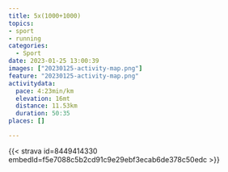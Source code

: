 ```yaml
---
title: 5x(1000+1000)
topics:
- sport
- running
categories:
  - Sport
date: 2023-01-25 13:00:39
images: ["20230125-activity-map.png"]
feature: "20230125-activity-map.png"
activitydata:
  pace: 4:23min/km
  elevation: 16mt
  distance: 11.53km
  duration: 50:35
places: []

---
```


<!--more--> 

 [//]: # ({{< figure src="20230125-activity-map.png" title="map" >}})


{{< strava id=8449414330 embedId=f5e7088c5b2cd91c9e29ebf3ecab6de378c50edc >}}
